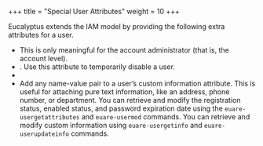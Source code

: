 +++
title = "Special User Attributes"
weight = 10
+++

Eucalyptus extends the IAM model by providing the following extra attributes for a user.

* This is only meaningful for the account administrator (that is, the account level). 
* . Use this attribute to temporarily disable a user. 
* 
* Add any name-value pair to a user’s custom information attribute. This is useful for attaching pure text information, like an address, phone number, or department.
You can retrieve and modify the registration status, enabled status, and password expiration date using the `euare-usergetattributes` and `euare-usermod` commands. You can retrieve and modify custom information using `euare-usergetinfo` and `euare-userupdateinfo` commands.

